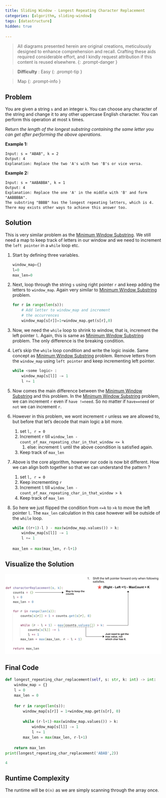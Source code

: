 ```yaml
---
title: Sliding Window - Longest Repeating Character Replacement
categories: [algorithm, sliding-window]
tags: [datastructure]
hidden: true

---
```


> All diagrams presented herein are original creations, meticulously designed to enhance comprehension and recall. Crafting these aids required considerable effort, and I kindly request attribution if this content is reused elsewhere.
{: .prompt-danger }

> **Difficulty** :  Easy
{: .prompt-tip }

> Map
{: .prompt-info }


## Problem

You are given a string `s` and an integer `k`. You can choose any character of the string and change it to any other uppercase English character. You can perform this operation at most `k` times.

Return *the length of the longest substring containing the same letter you can get after performing the above operations*.

**Example 1:**

```
Input: s = "ABAB", k = 2
Output: 4
Explanation: Replace the two 'A's with two 'B's or vice versa.
```

**Example 2:**

```
Input: s = "AABABBA", k = 1
Output: 4
Explanation: Replace the one 'A' in the middle with 'B' and form "AABBBBA".
The substring "BBBB" has the longest repeating letters, which is 4.
There may exists other ways to achieve this answer too.
```

## Solution

This is very similar problem as the [Minimum Window Substring](https://adeveloperdiary.com/algorithm/sliding-window/minimum-window-substring/). We still need a map to keep track of letters in our window and we need to increment the `left pointer` in a `while` loop etc.

1. Start by defining three variables. 

   ```python
   window_map={}
   l=0	
   max_len=0
   ```

2. Next, loop through the string `s` using right pointer `r` and keep adding the letters to `window_map`. Again very similar to [Minimum Window Substring](https://adeveloperdiary.com/algorithm/sliding-window/minimum-window-substring/) problem.

   ```python
   for r in range(len(s)):
       # Add letter to window_map and increment
       # the occurrences
       window_map[s[r]]=1+window_map.get(s[r],0)
   ```

3. Now, we need the `while` loop to shrink to window, that is, increment the left pointer `l`. Again, this is same as  [Minimum Window Substring](https://adeveloperdiary.com/algorithm/sliding-window/minimum-window-substring/) problem. The only difference is the breaking condition.

4. Let’s skip the `while` loop condition and write the logic inside. Same concept as [Minimum Window Substring](https://adeveloperdiary.com/algorithm/sliding-window/minimum-window-substring/) problem. Remove letters from the `window_map` using `left pointer` and keep incrementing left pointer.

   ```python
   while <some logic> :
       window_map[s[l]] -= 1
       l += 1
   ```

5. Now comes the main difference between the [Minimum Window Substring](https://adeveloperdiary.com/algorithm/sliding-window/minimum-window-substring/) and this problem. In the [Minimum Window Substring](https://adeveloperdiary.com/algorithm/sliding-window/minimum-window-substring/) problem, we can increment `r` even if `have !=need`. So no matter if `have==need` or `not` we can increment `r`. 

6. However in this problem, we wont increment `r` unless we are allowed to, but before that let’s decode that main logic a bit more.

   1. set `l, r = 0`
   2. Increment `r` till `window_len - count_of_max_repeating_char_in_that_window <= k`
      1. else: increment `l` until the above coondition is satisfied again.
   3. Keep track of `max_len`

7. Above is the core algorithm, however our code is now bit different. How we can align both together so that we can understand the pattern ?

   1. set `l, r = 0`
   2. Keep incrementing `r`
   3. Increment `l` till `window_len - count_of_max_repeating_char_in_that_window > k`
   4. Keep track of `max_len`

8. So here we just flipped the condition from `<=k` to `>k` to move the left pointer `l`. The `max_len` calculation in this case however will be outside of the `while` loop.

   ```python
   while ((r+1)-l ) - max(window_map.values()) > k:
       window_map[s[l]] -= 1
       l += 1
   
   max_len = max(max_len, r-l+1)
   ```

## Visualize the Solution

![image-20240407021828638](../assets/img/image-20240407021828638.png)

## Final Code

```python
def longest_repeating_char_replacement(self, s: str, k: int) -> int:
    window_map = {}
    l = 0
    max_len = 0

    for r in range(len(s)):
        window_map[s[r]] = 1+window_map.get(s[r], 0)

        while (r-l+1)-max(window_map.values()) > k:
            window_map[s[l]] -= 1
            l += 1
        max_len = max(max_len, r-l+1)

    return max_len
print(longest_repeating_char_replacement('ABAB',2))
```

```python
4
```

## Runtime Complexity

The runtime will be `O(n)` as we are simply scanning through the array once.
